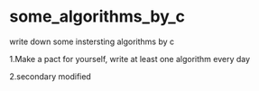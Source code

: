# some_algorithms_by_c
write down some instersting algorithms by c

1.Make a pact for yourself, write at least one algorithm every day

2.secondary modified


